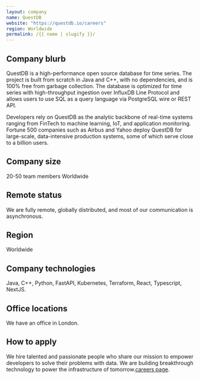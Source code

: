 ```yaml
---
layout: company
name: QuestDB
website: "https://questdb.io/careers"
region: Worldwide
permalink: /{{ name | slugify }}/
---
```


## Company blurb

QuestDB is a high-performance open source database for time series. The project is built from scratch in Java and C++, with no dependencies, and is 100% free from garbage collection. The database is optimized for time series with high-throughput ingestion over InfluxDB Line Protocol and allows users to use SQL as a query language via PostgreSQL wire or REST API.

Developers rely on QuestDB as the analytic backbone of real-time systems ranging from FinTech to machine learning, IoT, and application monitoring. Fortune 500 companies such as Airbus and Yahoo deploy QuestDB for large-scale, data-intensive production systems, some of which serve close to a billion users.

## Company size

20-50 team members Worldwide

## Remote status

We are fully remote, globally distributed, and most of our communication is asynchronous. 

## Region

Worldwide

## Company technologies

Java, C++, Python, FastAPI, Kubernetes, Terraform, React, Typescript, NextJS. 


## Office locations

We have an office in London.

## How to apply

We hire talented and passionate people who share our mission to empower developers to solve their problems with data. We are building breakthrough technology to power the infrastructure of tomorrow.[careers page](https://questdb.io/careers).